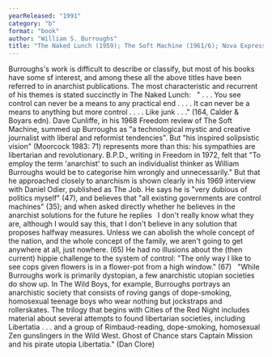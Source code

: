 ```yaml
---
yearReleased: "1991"
category: "b"
format: "book"
author: "William S. Burroughs"
title: "The Naked Lunch (1959); The Soft Machine (1961/6); Nova Express (1966); The Ticket That Exploded (1968); The Wild Boys (1969), Exterminator! (1974); Cities of the Red Night (1981), Ghost of Chance"
---
```

Burroughs's work is difficult to describe or classify, but  most of his books have some sf interest, and among these all the above titles  have been referred to in anarchist publications. The most characteristic and  recurrent of his themes is stated succinctly in The Naked Lunch:
 
" . . . You see control can never be a means to any  practical end . . . . It can never be a means to anything but more control . . .  . Like junk . . ." (164, Calder & Boyars edn).
Dave Cunliffe, in his 1968 Freedom review of The  Soft Machine, summed up Burroughs as "a technological mystic and creative  journalist with liberal and reformist tendencies". But "his inspired solipsistic  vision" (Moorcock 1983: 71) represents more than this: his sympathies are  libertarian and revolutionary. B.P.D., writing in Freedom in 1972, felt that "To  employ the term 'anarchist' to such an individualist thinker as William  Burroughs would be to categorise him wrongly and unnecessarily." But that he  approached closely to anarchism is shown clearly in his 1969 interview with  Daniel Odier, published as The Job. He says he is "very dubious of  politics myself" (47), and believes that "all existing governments are control  machines" (35); and when asked directly whether he believes in the anarchist  solutions for the future he replies
 
I don't really know what they are, although I would say  this, that I don't believe in any solution that proposes halfway measures.  Unless we can abolish the whole concept of the nation, and the whole concept of  the family, we aren't going to get anywhere at all, just nowhere. (65)
He had no illusions about the (then current) hippie  challenge to the system of control: "The only way I like to see cops given  flowers is in a flower-pot from a high window." (67)
 
"While Burroughs work is primarily dystopian, a few anarchistic utopian societies do show up. In The Wild Boys, for example, Burroughs portrays an anarchistic society that consists of roving gangs of dope-smoking, homosexual teenage boys who wear nothing but jockstraps and rollerskates. The trilogy that begins with Cities of the Red Night includes material about several attempts to found libertarian societies, including Libertatia . . . and a group of Rimbaud-reading, dope-smoking, homosexual Zen gunslingers in the Wild West. Ghost of Chance stars Captain Mission and his pirate utopia Libertatia." (Dan Clore)
 